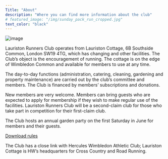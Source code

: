 ```yaml
---
Title: "About"
description: "Where you can find more information about the club"
# featured_image: "/img/sunday_pack_run_cropped.jpg"
text_color: "black"
---
```


![image](https://www.lauristonrunners.club/img/sunday_pack_run_cropped.jpg)

Lauriston Runners Club operates from Lauriston Cottage, 6B Southside Common, London SW19 4TG, which has changing and other facilities. The Club’s object is the encouragement of running. The cottage is on the edge of Wimbledon Common and available for members to use at any time.

The day-to-day functions (administration, catering, cleaning, gardening and property maintenance) are carried out by the club’s committee and members. The Club is financed by members’ subscriptions and donations.

New members are very welcome. Members can bring guests who are expected to apply for membership if they wish to make regular use of the facilities. Lauriston Runners Club will be a second-claim club for those who take part in competition for their first-claim club.

The Club hosts an annual garden party on the first Saturday in June for members and their guests.

[Download rules](/docs/rules.pdf)

The Club has a close link with Hercules Wimbledon Athletic Club; Lauriston Cottage is HW’s headquarters for Cross Country and Road Running.
